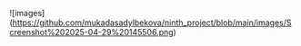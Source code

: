 ![images] (https://github.com/mukadasadylbekova/ninth_project/blob/main/images/Screenshot%202025-04-29%20145506.png)
